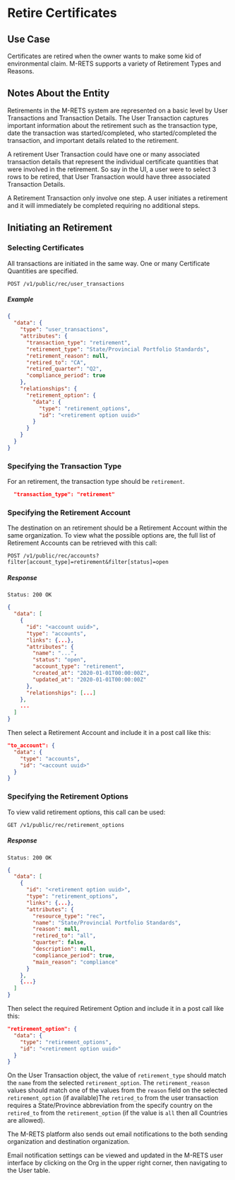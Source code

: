 # Retire Certificates

## Use Case

Certificates are retired when the owner wants to make some kid of environmental claim. M-RETS supports a variety of Retirement Types and Reasons.

## Notes About the Entity

Retirements in the M-RETS system are represented on a basic level by User Transactions and Transaction Details. The User Transaction captures important information about the retirement such as the transaction type, date the transaction was started/completed, who started/completed the transaction, and important details related to the retirement.

A retirement User Transaction could have one or many associated transaction details that represent the individual certificate quantities that were involved in the retirement. So say in the UI, a user were to select 3 rows to be retired, that User Transaction would have three associated Transaction Details.

A Retirement Transaction only involve one step. A user initiates a retirement and it will immediately be completed requiring no additional steps.


## Initiating an Retirement

### Selecting Certificates

All transactions are initiated in the same way. One or many Certificate Quantities are specified.

    POST /v1/public/rec/user_transactions
##### Example
```json
{
  "data": {
    "type": "user_transactions",
    "attributes": {
      "transaction_type": "retirement",
      "retirement_type": "State/Provincial Portfolio Standards",
      "retirement_reason": null,
      "retired_to": "CA",
      "retired_quarter": "Q2",
      "compliance_period": true
    },
    "relationships": {
      "retirement_option": {
        "data": {
          "type": "retirement_options",
          "id": "<retirement option uuid>"
        }
      }
    }
  }
}
```

### Specifying the Transaction Type

For an retirement, the transaction type should be `retirement`.

```json
  "transaction_type": "retirement"
```

### Specifying the Retirement Account

The destination on an retirement should be a Retirement Account within the same organization. To view what the possible options are, the full list of Retirement Accounts can be retrieved with this call:

    POST /v1/public/rec/accounts?filter[account_type]=retirement&filter[status]=open

##### Response
    Status: 200 OK
```json
{
  "data": [
    {
      "id": "<account uuid>",
      "type": "accounts",
      "links": {...},
      "attributes": {
        "name": "...",
        "status": "open",
        "account_type": "retirement",
        "created_at": "2020-01-01T00:00:00Z",
        "updated_at": "2020-01-01T00:00:00Z"
      },
      "relationships": [...]
    },
    ...
  ]
}
```

Then select a Retirement Account and include it in a post call like this:

```json
"to_account": {
  "data": {
    "type": "accounts",
    "id": "<account uuid>"
  }
}
```

### Specifying the Retirement Options

To view valid retirement options, this call can be used:

    GET /v1/public/rec/retirement_options
##### Response
    Status: 200 OK
```json
{
  "data": [
    {
      "id": "<retirement option uuid>",
      "type": "retirement_options",
      "links": {...},
      "attributes": {
        "resource_type": "rec",
        "name": "State/Provincial Portfolio Standards",
        "reason": null,
        "retired_to": "all",
        "quarter": false,
        "description": null,
        "compliance_period": true,
        "main_reason": "compliance"
      }
    },
    {...}
  ]
}
```

Then select the required Retirement Option and include it in a post call like this:

```json
"retirement_option": {
  "data": {
    "type": "retirement_options",
    "id": "<retirement option uuid>"
  }
}
```

On the User Transaction object, the value of `retirement_type` should match the `name` from the selected `retirement_option`.
The `retirement_reason` values should match one of the values from the `reason` field on the selected `retirement_option` (if available)The `retired_to` from the user transaction requires a State/Province abbreviation from the specify country on the `retired_to` from the `retirement_option` (if the value is `all` then all Countries are allowed).

The M-RETS platform also sends out email notifications to the both sending organization and destination organization.

Email notification settings can be viewed and updated in the M-RETS user interface by clicking on the Org in the upper right corner, then navigating to the User table.
